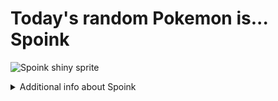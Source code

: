 # Today's random Pokemon is... Spoink

![Spoink shiny sprite](https://raw.githubusercontent.com/PokeAPI/sprites/master/sprites/pokemon/shiny/325.png)

<details>
<summary>Additional info about Spoink</summary>

| srpite type | image |
|------|------|
| back_default | ![Spoink back_default sprite](https://raw.githubusercontent.com/PokeAPI/sprites/master/sprites/pokemon/back/325.png) |
| back_shiny | ![Spoink back_shiny sprite](https://raw.githubusercontent.com/PokeAPI/sprites/master/sprites/pokemon/back/shiny/325.png) |
| front_default | ![Spoink front_default sprite](https://raw.githubusercontent.com/PokeAPI/sprites/master/sprites/pokemon/325.png) | </details>